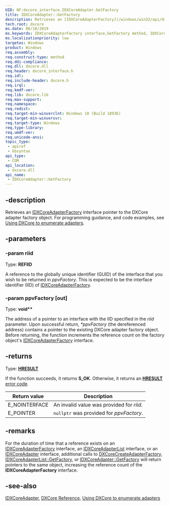```yaml
---
UID: NF:dxcore_interface.IDXCoreAdapter.GetFactory
title: IDXCoreAdapter::GetFactory
description: Retrieves an [IDXCoreAdapterFactory](/windows/win32/api/dxcore_interface/nn-dxcore_interface-idxcoreadapterfactory) interface pointer to the DXCore adapter factory object.
tech.root: dxcore
ms.date: 06/10/2019
ms.keywords: IDXCoreAdapterFactory interface,GetFactory method, IDXCoreAdapterFactory.GetFactory, IDXCoreAdapterFactory::GetFactory, GetFactory, GetFactory method, GetFactory method,IDXCoreAdapterFactory interface, dxcore/IDXCoreAdapterFactory::GetFactory, dxcore_interface.idxcoreadapter_getfactory
ms.localizationpriority: low
targetos: Windows
product: Windows
req.assembly: 
req.construct-type: method
req.ddi-compliance: 
req.dll: dxcore.dll
req.header: dxcore_interface.h
req.idl: 
req.include-header: dxcore.h
req.irql: 
req.kmdf-ver: 
req.lib: dxcore.lib
req.max-support: 
req.namespace: 
req.redist: 
req.target-min-winverclnt: Windows 10 (Build 18936)
req.target-min-winversvr: 
req.target-type: Windows
req.type-library: 
req.umdf-ver: 
req.unicode-ansi: 
topic_type:
 - apiref
 - kbsyntax
api_type:
 - COM
api_location:
 - dxcore.dll
api_name:
 - IDXCoreAdapter::GetFactory
---
```


## -description

Retrieves an [IDXCoreAdapterFactory](/windows/win32/api/dxcore_interface/nn-dxcore_interface-idxcoreadapterfactory) interface pointer to the DXCore adapter factory object. For programming guidance, and code examples, see [Using DXCore to enumerate adapters](/windows/win32/dxcore/dxcore-enum-adapters).

## -parameters

### -param riid

Type: **REFIID**

A reference to the globally unique identifier (GUID) of the interface that you wish to be returned in *ppvFactory*. This is expected to be the interface identifier (IID) of [IDXCoreAdapterFactory](/windows/win32/api/dxcore_interface/nn-dxcore_interface-idxcoreadapterfactory).

### -param ppvFactory [out]

Type: **void\*\***

The address of a pointer to an interface with the IID specified in the *riid* parameter. Upon successful return, *\*ppvFactory* (the dereferenced address) contains a pointer to the existing DXCore adapter factory object. Before returning, the function increments the reference count on the factory object's [IDXCoreAdapterFactory](/windows/win32/api/dxcore_interface/nn-dxcore_interface-idxcoreadapterfactory) interface.

## -returns

Type: **[HRESULT](/windows/win32/com/structure-of-com-error-codes)**

If the function succeeds, it returns **S_OK**. Otherwise, it returns an [**HRESULT**](/windows/win32/com/structure-of-com-error-codes) [error code](/windows/win32/com/com-error-codes-10).

|Return value|Description|
|-|-|
|E_NOINTERFACE|An invalid value was provided for *riid*.|
|E_POINTER|`nullptr` was provided for *ppvFactory*.|

## -remarks

For the duration of time that a reference exists on an [IDXCoreAdapterFactory](/windows/win32/api/dxcore_interface/nn-dxcore_interface-idxcoreadapterfactory) interface, an [IDXCoreAdapterList](/windows/win32/api/dxcore_interface/nn-dxcore_interface-idxcoreadapterlist) interface, or an [IDXCoreAdapter](/windows/win32/api/dxcore_interface/nn-dxcore_interface-idxcoreadapter) interface, additional calls to [DXCoreCreateAdapterFactory](/windows/win32/api/dxcore/nf-dxcore-dxcorecreateadapterfactory), [IDXCoreAdapterList::GetFactory](/windows/win32/api/dxcore_interface/nf-dxcore_interface-idxcoreadapterlist-getfactory), or [IDXCoreAdapter::GetFactory](/windows/win32/api/dxcore_interface/nf-dxcore_interface-idxcoreadapter-getfactory) will return pointers to the same object, increasing the reference count of the **IDXCoreAdapterFactory** interface.

## -see-also

[IDXCoreAdapter](/windows/win32/api/dxcore_interface/nn-dxcore_interface-idxcoreadapter), [DXCore Reference](/windows/win32/dxcore/dxcore-reference), [Using DXCore to enumerate adapters](/windows/win32/dxcore/dxcore-enum-adapters)
